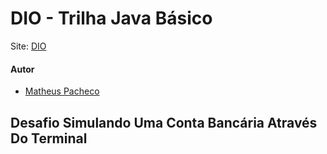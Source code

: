 # DIO - Trilha Java Básico
Site: <a href="https://www.dio.me/" target="_blank">DIO</a>

#### Autor
- [Matheus Pacheco](https://github.com/matheuspacheco99)

## Desafio Simulando Uma Conta Bancária Através Do Terminal
